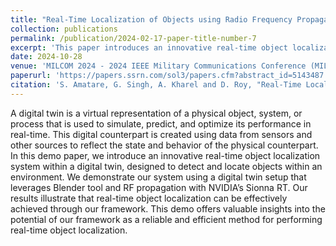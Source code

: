 ```yaml
---
title: "Real-Time Localization of Objects using Radio Frequency Propagation in Digital Twin"
collection: publications
permalink: /publication/2024-02-17-paper-title-number-7
excerpt: 'This paper introduces an innovative real-time object localization system within a digital twin, designed to detect and locate objects within an environment.'
date: 2024-10-28
venue: 'MILCOM 2024 - 2024 IEEE Military Communications Conference (MILCOM)'
paperurl: 'https://papers.ssrn.com/sol3/papers.cfm?abstract_id=5143487'
citation: 'S. Amatare, G. Singh, A. Kharel and D. Roy, "Real-Time Localization of Objects using Radio Frequency Propagation in Digital Twin," MILCOM 2024 - 2024 IEEE Military Communications Conference (MILCOM), Washington, DC, USA, 2024, pp. 653-654, doi: 10.1109/MILCOM61039.2024.10774060. keywords: {Location awareness;Radio frequency;Military communication;Shape;Training data;Real-time systems;Digital twins;Sensors;Reliability;Object recognition;Digital Twin;RF propagation;Object localization},'
---
```


A digital twin is a virtual representation of a physical object, system, or process that is used to simulate, predict, and optimize its performance in real-time. This digital counterpart is created using data from sensors and other sources to reflect the state and behavior of the physical counterpart. In this demo paper, we introduce an innovative real-time object localization system within a digital twin, designed to detect and locate objects within an environment. We demonstrate our system using a digital twin setup that leverages Blender tool and RF propagation with NVIDIA’s Sionna RT. Our results illustrate that real-time object localization can be effectively achieved through our framework. This demo offers valuable insights into the potential of our framework as a reliable and efficient method for performing real-time object localization.